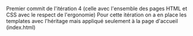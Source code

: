 Premier commit de l'itération 4 (celle avec l'ensemble des pages HTML et CSS avec le respect de l'ergonomie)
Pour cette itération on a en place les templates avec l'héritage mais appliqué seulement à la page d'accueil (index.html)


